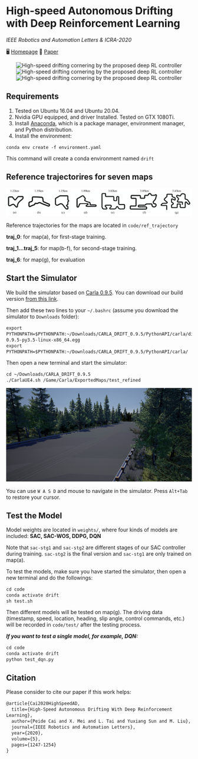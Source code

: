 # High-speed Autonomous Drifting with Deep Reinforcement Learning
*IEEE Robotics and Automation Letters & ICRA-2020*

🖥️ [Homepage](https://sites.google.com/view/autonomous-drifting-with-drl) 📜 [Paper](https://arxiv.org/abs/2001.01377) 


<div align=center> 
<img src="./images/3.gif" width=270 alt="High-speed drifting cornering by the proposed deep RL controller"/>
<img src="./images/2.gif" width=270 alt="High-speed drifting cornering by the proposed deep RL controller"/>
<img src="./images/1.gif" width=270 alt="High-speed drifting cornering by the proposed deep RL controller"/>
</div>

## Requirements
1. Tested on Ubuntu 16.04 and Ubuntu 20.04.
2. Nvidia GPU equipped, and driver Installed. Tested on GTX 1080Ti.
3. Install [Anaconda](https://www.anaconda.com/), which is a package manager, environment manager, and Python distribution.
4. Install the environment:
```console
conda env create -f environment.yaml
```
This command will create a conda environment named `drift`


## Reference trajectorires for seven maps
<div align=center> <img src="./images/maps.png" alt="Seven maps designed in this work"/>
</div>

Reference trajectories for the maps are located in `code/ref_trajectory`

**traj_0**: for map(a), for first-stage training.

**traj_1...traj_5**: for map(b-f), for second-stage training.

**traj_6**: for map(g), for evaluation

## Start the Simulator
We build the simulator based on [Carla 0.9.5](https://carla.readthedocs.io/en/0.9.5/getting_started/). You can download our build version [from this link](https://drive.google.com/drive/folders/1JBwUr5OzbemR3XDu9tG0BEFJEHQ-vp_Z?usp=sharing).

Then add these two lines to your `~/.bashrc` (assume you download the simulator to `Downloads` folder):
```
export PYTHONPATH=$PYTHONPATH:~/Downloads/CARLA_DRIFT_0.9.5/PythonAPI/carla/dist/carla-0.9.5-py3.5-linux-x86_64.egg
export PYTHONPATH=$PYTHONPATH:~/Downloads/CARLA_DRIFT_0.9.5/PythonAPI/carla/
```
Then open a new terminal and start the simulator:
```console
cd ~/Downloads/CARLA_DRIFT_0.9.5
./CarlaUE4.sh /Game/Carla/ExportedMaps/test_refined
```
<div align=center> 
<img src="./images/simulator.png">
</div>

You can use `W A S D` and mouse to navigate in the simulator. Press `Alt+Tab` to restore your cursor.


## Test the Model
Model weights are located in `weights/`, where four kinds of models are included: **SAC, SAC-WOS, DDPG, DQN**

Note that `sac-stg1` and `sac-stg2` are different stages of our SAC controller during training. `sac-stg2` is the final version and `sac-stg1` are only trained on map(a).

To test the models, make sure you have started the simulator, then open a new terminal and do the followings:

```console
cd code
conda activate drift
sh test.sh
```

Then different models will be tested on map(g). The driving data (timestamp, speed, location, heading, slip angle, control commands, etc.) will be recorded in `code/test/` after the testing process.

***If you want to test a single model, for example, DQN:***
```console
cd code
conda activate drift
python test_dqn.py
```

## Citation

Please consider to cite our paper if this work helps:
```
@article{Cai2020HighSpeedAD,
  title={High-Speed Autonomous Drifting With Deep Reinforcement Learning},
  author={Peide Cai and X. Mei and L. Tai and Yuxiang Sun and M. Liu},
  journal={IEEE Robotics and Automation Letters},
  year={2020},
  volume={5},
  pages={1247-1254}
}
```